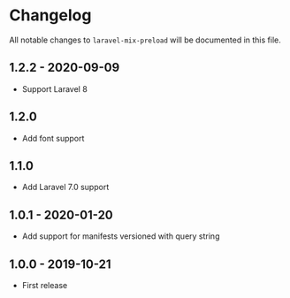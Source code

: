 # Changelog

All notable changes to `laravel-mix-preload` will be documented in this file.

## 1.2.2 - 2020-09-09

- Support Laravel 8

## 1.2.0
- Add font support

## 1.1.0
- Add Laravel 7.0 support

## 1.0.1 - 2020-01-20
- Add support for manifests versioned with query string

## 1.0.0 - 2019-10-21
- First release
